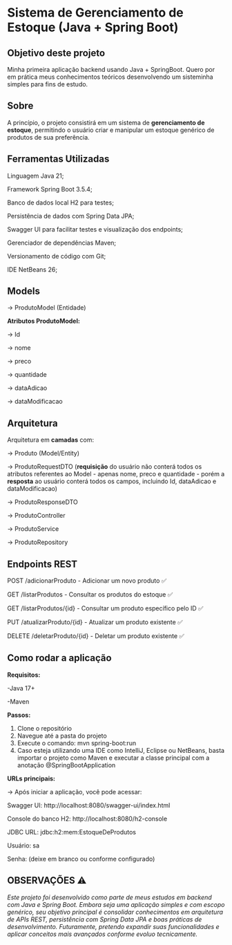 # Sistema de Gerenciamento de Estoque (Java + Spring Boot)


## Objetivo deste projeto

Minha primeira aplicação backend usando Java + SpringBoot. Quero por em prática meus conhecimentos teóricos desenvolvendo um sisteminha simples para fins de estudo.


## Sobre

A princípio, o projeto consistirá em um sistema de **gerenciamento de estoque**, permitindo o usuário criar e manipular um estoque genérico de produtos de sua preferência.


 ## Ferramentas Utilizadas

Linguagem Java 21;

Framework Spring Boot 3.5.4;

Banco de dados local H2 para testes;

Persistência de dados com Spring Data JPA;

Swagger UI para facilitar testes e visualização dos endpoints;

Gerenciador de dependências Maven;

Versionamento de código com Git;

IDE NetBeans 26;


## Models

→ ProdutoModel (Entidade)

**Atributos ProdutoModel:**

→ Id

→ nome

→ preco

→ quantidade

→ dataAdicao

→ dataModificacao


 ## Arquitetura

Arquitetura em **camadas** com:

→ Produto (Model/Entity)

→ ProdutoRequestDTO (**requisição** do usuário não conterá todos os atributos referentes ao Model - apenas nome, preco e quantidade - porém a **resposta** ao usuário conterá todos os campos, incluindo Id, dataAdicao e dataModificacao)

→ ProdutoResponseDTO

→ ProdutoController

→ ProdutoService

→ ProdutoRepository


## Endpoints REST

POST /adicionarProduto - Adicionar um novo produto ✅️ 

GET /listarProdutos - Consultar os produtos do estoque ✅️

GET /listarProdutos/{id} - Consultar um produto específico pelo ID ✅️

PUT /atualizarProduto/{id} - Atualizar um produto existente ✅️

DELETE /deletarProduto/{id} - Deletar um produto existente ✅️

## Como rodar a aplicação

**Requisitos:**

-Java 17+

-Maven

**Passos:**

1. Clone o repositório
2. Navegue até a pasta do projeto
3. Execute o comando: mvn spring-boot:run
4. Caso esteja utilizando uma IDE como IntelliJ, Eclipse ou NetBeans, basta importar o projeto como Maven e executar a classe principal com a anotação @SpringBootApplication

**URLs principais:**

→ Após iniciar a aplicação, você pode acessar:

Swagger UI: http://localhost:8080/swagger-ui/index.html

Console do banco H2: http://localhost:8080/h2-console

JDBC URL: jdbc:h2:mem:EstoqueDeProdutos

Usuário: sa

Senha: (deixe em branco ou conforme configurado)


## OBSERVAÇÕES ⚠️

*Este projeto foi desenvolvido como parte de meus estudos em backend com Java e Spring Boot. Embora seja uma aplicação simples e com escopo genérico, seu objetivo principal é consolidar conhecimentos em arquitetura de APIs REST, persistência com Spring Data JPA e boas práticas de desenvolvimento. Futuramente, pretendo expandir suas funcionalidades e aplicar conceitos mais avançados conforme evoluo tecnicamente.*
